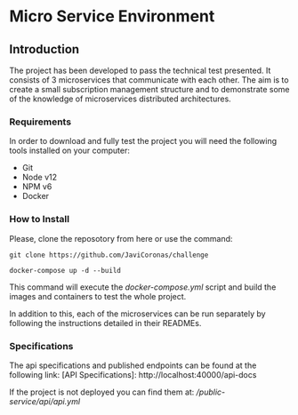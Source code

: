 # Micro Service Environment

## Introduction

The project has been developed to pass the technical test presented. It consists of 3 microservices that communicate with each other. The aim is to create a small subscription management structure and to demonstrate some of the knowledge of microservices distributed architectures.

### Requirements

In order to download and fully test the project you will need the following tools installed on your computer:
* Git
* Node v12
* NPM v6
* Docker

### How to Install

Please, clone the reposotory from here or use the command:

`git clone https://github.com/JaviCoronas/challenge`

`docker-compose up -d --build`

This command will execute the *docker-compose.yml* script and build the images and containers to test the whole project.

In addition to this, each of the microservices can be run separately by following the instructions detailed in their READMEs.


### Specifications

The api specifications and published endpoints can be found at the following link: [API Specifications]: http://localhost:40000/api-docs

If the project is not deployed you can find them at: _/public-service/api/api.yml_




